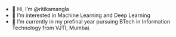 - 👋 Hi, I’m @ritikamangla
- 👀 I’m interested in Machine Learning and Deep Learning
- 🌱 I’m currently in my prefinal year pursuing BTech in Information Technology from VJTI, Mumbai.

<!---
ritikamangla/ritikamangla is a ✨ special ✨ repository because its `README.md` (this file) appears on your GitHub profile.
You can click the Preview link to take a look at your changes.
--->
